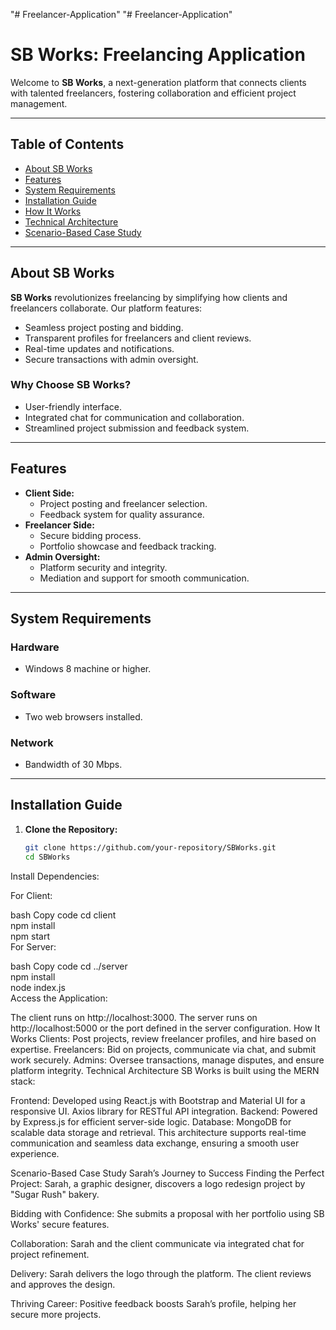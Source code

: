 "# Freelancer-Application" 
"# Freelancer-Application" 
# SB Works: Freelancing Application  

Welcome to **SB Works**, a next-generation platform that connects clients with talented freelancers, fostering collaboration and efficient project management.  

---

## Table of Contents  
- [About SB Works](#about-sb-works)  
- [Features](#features)  
- [System Requirements](#system-requirements)  
- [Installation Guide](#installation-guide)  
- [How It Works](#how-it-works)  
- [Technical Architecture](#technical-architecture)  
- [Scenario-Based Case Study](#scenario-based-case-study)  

---

## About SB Works  
**SB Works** revolutionizes freelancing by simplifying how clients and freelancers collaborate. Our platform features:  
- Seamless project posting and bidding.  
- Transparent profiles for freelancers and client reviews.  
- Real-time updates and notifications.  
- Secure transactions with admin oversight.  

### Why Choose SB Works?  
- User-friendly interface.  
- Integrated chat for communication and collaboration.  
- Streamlined project submission and feedback system.  

---

## Features  
- **Client Side:**  
  - Project posting and freelancer selection.  
  - Feedback system for quality assurance.  
- **Freelancer Side:**  
  - Secure bidding process.  
  - Portfolio showcase and feedback tracking.  
- **Admin Oversight:**  
  - Platform security and integrity.  
  - Mediation and support for smooth communication.  

---

## System Requirements  

### Hardware  
- Windows 8 machine or higher.  

### Software  
- Two web browsers installed.  

### Network  
- Bandwidth of 30 Mbps.  

---

## Installation Guide  

1. **Clone the Repository:**  
   ```bash  
   git clone https://github.com/your-repository/SBWorks.git  
   cd SBWorks  
Install Dependencies:

For Client:

bash
Copy code
cd client  
npm install  
npm start  
For Server:

bash
Copy code
cd ../server  
npm install  
node index.js  
Access the Application:

The client runs on http://localhost:3000.
The server runs on http://localhost:5000 or the port defined in the server configuration.
How It Works
Clients: Post projects, review freelancer profiles, and hire based on expertise.
Freelancers: Bid on projects, communicate via chat, and submit work securely.
Admins: Oversee transactions, manage disputes, and ensure platform integrity.
Technical Architecture
SB Works is built using the MERN stack:

Frontend:
Developed using React.js with Bootstrap and Material UI for a responsive UI.
Axios library for RESTful API integration.
Backend:
Powered by Express.js for efficient server-side logic.
Database:
MongoDB for scalable data storage and retrieval.
This architecture supports real-time communication and seamless data exchange, ensuring a smooth user experience.

Scenario-Based Case Study
Sarah’s Journey to Success
Finding the Perfect Project:
Sarah, a graphic designer, discovers a logo redesign project by "Sugar Rush" bakery.

Bidding with Confidence:
She submits a proposal with her portfolio using SB Works' secure features.

Collaboration:
Sarah and the client communicate via integrated chat for project refinement.

Delivery:
Sarah delivers the logo through the platform. The client reviews and approves the design.

Thriving Career:
Positive feedback boosts Sarah’s profile, helping her secure more projects.

